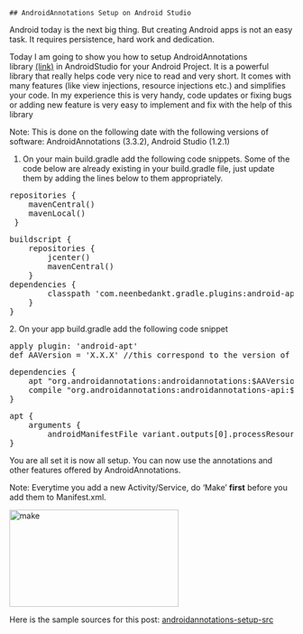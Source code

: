 <article id="post-4" class="post-4 post type-post status-publish format-standard hentry category-android category-it">
	
	## AndroidAnnotations Setup on Android Studio

	
<p>Android today&nbsp;is&nbsp;the next big thing. But creating Android apps is not an easy task. It requires persistence, hard work and dedication.</p>
<p>Today I am going to show you how to setup AndroidAnnotations library&nbsp;<a href="https://github.com/excilys/androidannotations">(link)</a>&nbsp;in AndroidStudio for your Android Project. It is a powerful library that really helps code very nice to read and very short. It comes with many features (like view injections, resource injections etc.) and&nbsp;simplifies your code. In my experience this is very handy, code updates or fixing bugs or adding new feature is very easy to implement and fix with the help of this library</p>
<p>Note: This is done on the following date with the following versions of software: AndroidAnnotations (3.3.2), Android Studio (1.2.1)</p>
<ol>
<li>On your main build.gradle add the following code snippets. Some of the code below are already existing in your build.gradle file, just update them by adding the lines below to them appropriately.</li>
</ol>
<pre>repositories {
&nbsp; &nbsp; mavenCentral()
&nbsp; &nbsp; mavenLocal()
 }</pre>
<pre>buildscript {
    repositories {
        jcenter()
        mavenCentral()
    }
dependencies {
        classpath 'com.neenbedankt.gradle.plugins:android-apt:1.4'
    }
}</pre>
<p>2. On your app build.gradle add the following code snippet</p>
<pre>apply plugin: 'android-apt'
def AAVersion = 'X.X.X' //this correspond to the version of AndroidAnnotations you want to use</pre>
<pre>dependencies {
    apt "org.androidannotations:androidannotations:$AAVersion"
    compile "org.androidannotations:androidannotations-api:$AAVersion"
}</pre>
<pre>apt {
    arguments {
        androidManifestFile variant.outputs[0].processResources.manifestFile
}</pre>
<p>You are all set it is now all setup. You can now use the annotations and other features offered by AndroidAnnotations.</p>
<p>Note: Everytime you add a new Activity/Service, do ‘Make’ <strong>first</strong> before you add them to Manifest.xml.</p>
<p><a href="http://localhost/wordpress/wp-content/uploads/2015/11/make.png"><img class="alignnone size-medium wp-image-10" src="http://localhost/wordpress/wp-content/uploads/2015/11/make-300x172.png" alt="make" width="300" height="172"></a></p>
<p>Here is the sample sources&nbsp;for this post:&nbsp;<a href="http://localhost/wordpress/wp-content/uploads/2015/11/androidannotations-setup-src.zip">androidannotations-setup-src</a></p>
	

	
	
</article>